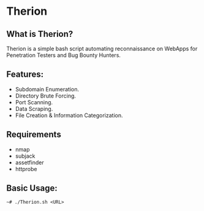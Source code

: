 # Therion

## What is Therion?
Therion is a simple bash script automating reconnaissance on WebApps for Penetration Testers and Bug Bounty Hunters.



## Features:
- Subdomain Enumeration.
- Directory Brute Forcing.
- Port Scanning.
- Data Scraping.
- File Creation & Information Categorization.

## Requirements
- nmap
- subjack 
- assetfinder 
- httprobe

## Basic Usage: 
```
~# ./Therion.sh <URL>
```
